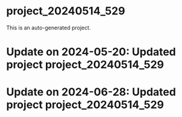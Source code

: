 # project_20240514_529

This is an auto-generated project.

# Update on 2024-05-20: Updated project project_20240514_529

# Update on 2024-06-28: Updated project project_20240514_529
